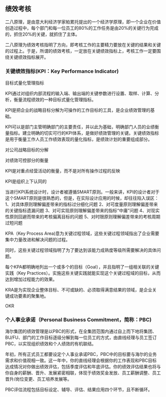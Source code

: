 ## 绩效考核

二八原理，是由意大利经济学家帕累托提出的一个经济学原理，即一个企业在价值创造过程中，每个部门和每一位员工的80%的工作任务是由20%的关键行为完成的，抓住20%的关键，就抓住了主体。

二八原理为绩效考核指明了方向，即考核工作的主要精力要放在关键的结果和关键的过程上。于是，所谓的绩效考核，一定放在关键绩效指标上，考核工作一定要围绕关键绩效指标展开。


### 关键绩效指标(KPI：Key Performance Indicator)

目标式量化管理指标

KPI通过对组织内部流程的输入端、输出端的关键参数进行设置、取样、计算、分析，衡量流程绩效的一种目标式量化管理指标。

KPI是把企业的战略目标分解为可操作的工作目标的工具，是企业绩效管理的基础。

KPI可以是部门主管明确部门的主要责任，并以此为基础，明确部门人员的业绩衡量指标。建立明确的切实可行的KPI体系，是做好绩效管理的关键。关键绩效指标是用于衡量工作人员工作绩效表现的量化指标，是绩效计划的重要组成部分。


对公司战略目标的分解

对绩效可控部分的衡量

KPI是对重点经营活动的衡量，而不是对所有操作过程的反映

KPI是组织上下认同的

当进行KPI系统设计时，设计者被遵循SMART原则。一般来讲，KPI的设计者对于这个SMART原则是很熟悉的，但是，在实际设计应用的时候，却往往陷入误区：
1、对具体原则理解偏差带来的指标过分细化问题
2、对可度量原则理解偏差带来的关键指标遗漏问题
3、对可实现原则理解偏差带来的指标“中庸”问题
4、对现实性原则回避而带来的考核偏离目标的问题
5、对时限原则理解偏差带来的考核周期过短问题


KPA（Key Process Area)意为关键过程领域，这些关键过程领域指出了企业需要集中力量改进和解决问题的过程。

同时，这些关键过程领域指明了为了要达到该能力成熟度等级所需要解决的具体问题。

每个KPA都明确地列出一个或多个的目标（Goal），并且指明了一组相关联的关键实践（Key Practices）。实施这些关键实践就能实现这个关键过程域的目标，从而达到增加过程能力的效果。

KRA是为实现企业整体目标、不可或缺的、必须取得满意结果的领域，是企业关键成功要素的聚集地。


OKR


### 个人事业承诺（Personal Business Commitment，简称：PBC)

海尔集团的绩效管理是以PBC的形式，在全集团范围内通过自上而下地将集团、BU/FU、部门的工作目标逐级分解到每一位员工的方式，由直线经理与员工签订PBC，以实现组织绩效和个人绩效的有机联结。

年初，所有正式员工都要设定个人事业承诺PBC，PBC中的目标要与海尔的业务需求和价值观相一致。这一年中，你的直线经理会根据你的工作表现和PBC目标达成情况对你做出绩效评估，包括季度评估和年底评估。你的绩效评估结果也将与你自身的薪酬、晋升、发展紧密相联，体现于绩效奖金发放、员工薪酬调整、员工晋升/岗位变更、员工培养发展等。

PBC评估流程包括目标设定、辅导、评估、结果应用四个环节，且不断循环。









